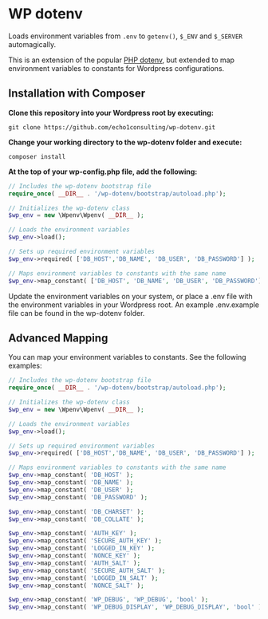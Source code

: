 WP dotenv
==========

Loads environment variables from `.env` to `getenv()`, `$_ENV` and `$_SERVER` automagically.

This is an extension of the popular [PHP dotenv](https://github.com/vlucas/phpdotenv), but extended to map environment variables to constants for Wordpress configurations.


Installation with Composer
--------------------------

**Clone this repository into your Wordpress root by executing:**

```git clone https://github.com/echo1consulting/wp-dotenv.git```

**Change your working directory to the wp-dotenv folder and execute:**

`composer install`

**At the top of your wp-config.php file, add the following:**

```php
// Includes the wp-dotenv bootstrap file
require_once( __DIR__ . '/wp-dotenv/bootstrap/autoload.php');

// Initializes the wp-dotenv class
$wp_env = new \Wpenv\Wpenv( __DIR__ );

// Loads the environment variables
$wp_env->load();

// Sets up required environment variables
$wp_env->required( ['DB_HOST','DB_NAME', 'DB_USER', 'DB_PASSWORD'] );

// Maps environment variables to constants with the same name
$wp_env->map_constant( ['DB_HOST', 'DB_NAME', 'DB_USER', 'DB_PASSWORD'] );

```

Update the environment variables on your system, or place a .env file with the environment variables in your Wordpress root. An example .env.example file can be found in the wp-dotenv folder.


Advanced Mapping
--------------------------
You can map your environment variables to constants. See the following examples:

```php
// Includes the wp-dotenv bootstrap file
require_once( __DIR__ . '/wp-dotenv/bootstrap/autoload.php');

// Initializes the wp-dotenv class
$wp_env = new \Wpenv\Wpenv( __DIR__ );

// Loads the environment variables
$wp_env->load();

// Sets up required environment variables
$wp_env->required( ['DB_HOST','DB_NAME', 'DB_USER', 'DB_PASSWORD'] );

// Maps environment variables to constants with the same name
$wp_env->map_constant( 'DB_HOST' );
$wp_env->map_constant( 'DB_NAME' );
$wp_env->map_constant( 'DB_USER' );
$wp_env->map_constant( 'DB_PASSWORD' );

$wp_env->map_constant( 'DB_CHARSET' );
$wp_env->map_constant( 'DB_COLLATE' );

$wp_env->map_constant( 'AUTH_KEY' );
$wp_env->map_constant( 'SECURE_AUTH_KEY' );
$wp_env->map_constant( 'LOGGED_IN_KEY' );
$wp_env->map_constant( 'NONCE_KEY' );
$wp_env->map_constant( 'AUTH_SALT' );
$wp_env->map_constant( 'SECURE_AUTH_SALT' );
$wp_env->map_constant( 'LOGGED_IN_SALT' );
$wp_env->map_constant( 'NONCE_SALT' );

$wp_env->map_constant( 'WP_DEBUG', 'WP_DEBUG', 'bool' );
$wp_env->map_constant( 'WP_DEBUG_DISPLAY', 'WP_DEBUG_DISPLAY', 'bool' );
```
